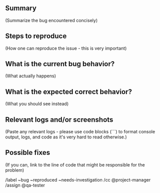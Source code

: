 Summary
-------

(Summarize the bug encountered concisely)


Steps to reproduce
------------------

(How one can reproduce the issue - this is very important)


What is the current bug behavior?
---------------------------------

(What actually happens)


What is the expected correct behavior?
--------------------------------------

(What you should see instead)


Relevant logs and/or screenshots
--------------------------------

(Paste any relevant logs - please use code blocks (```) to format console output,
logs, and code as it's very hard to read otherwise.)


Possible fixes
--------------

(If you can, link to the line of code that might be responsible for the problem)

/label ~bug ~reproduced ~needs-investigation
/cc @project-manager
/assign @qa-tester
